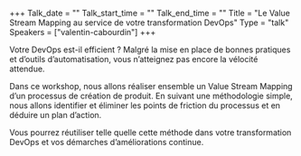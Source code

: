 +++
Talk_date = ""
Talk_start_time = ""
Talk_end_time = ""
Title = "Le Value Stream Mapping au service de votre transformation DevOps"
Type = "talk"
Speakers = ["valentin-cabourdin"]
+++

Votre DevOps est-il efficient ? Malgré la mise en place de bonnes pratiques et d’outils d’automatisation, vous n’atteignez pas encore la vélocité attendue.

Dans ce workshop, nous allons réaliser ensemble un Value Stream Mapping d’un processus de création de produit. En suivant une méthodologie simple, nous allons identifier et éliminer les points de friction du processus et en déduire un plan d’action.

Vous pourrez réutiliser telle quelle cette méthode dans votre transformation DevOps et vos démarches d’améliorations continue.
